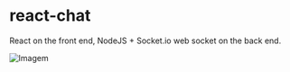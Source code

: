 # react-chat

React on the front end, NodeJS + Socket.io web socket on the back end.

![Imagem](https://i.imgur.com/83ecIaq.gif)
